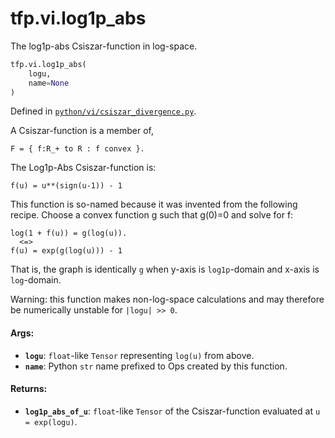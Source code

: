 <div itemscope itemtype="http://developers.google.com/ReferenceObject">
<meta itemprop="name" content="tfp.vi.log1p_abs" />
<meta itemprop="path" content="Stable" />
</div>

# tfp.vi.log1p_abs

The log1p-abs Csiszar-function in log-space.

``` python
tfp.vi.log1p_abs(
    logu,
    name=None
)
```



Defined in [`python/vi/csiszar_divergence.py`](https://github.com/tensorflow/probability/tree/master/tensorflow_probability/python/vi/csiszar_divergence.py).

<!-- Placeholder for "Used in" -->

A Csiszar-function is a member of,

```none
F = { f:R_+ to R : f convex }.
```

The Log1p-Abs Csiszar-function is:

```none
f(u) = u**(sign(u-1)) - 1
```

This function is so-named because it was invented from the following recipe.
Choose a convex function g such that g(0)=0 and solve for f:

```none
log(1 + f(u)) = g(log(u)).
  <=>
f(u) = exp(g(log(u))) - 1
```

That is, the graph is identically `g` when y-axis is `log1p`-domain and x-axis
is `log`-domain.

Warning: this function makes non-log-space calculations and may therefore be
numerically unstable for `|logu| >> 0`.

#### Args:

* <b>`logu`</b>: `float`-like `Tensor` representing `log(u)` from above.
* <b>`name`</b>: Python `str` name prefixed to Ops created by this function.


#### Returns:

* <b>`log1p_abs_of_u`</b>: `float`-like `Tensor` of the Csiszar-function evaluated
  at `u = exp(logu)`.